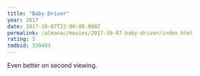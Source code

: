 ```yaml
---
title: "Baby Driver"
year: 2017
date: 2017-10-07T22:00:00.000Z
permalink: /almanac/movies/2017-10-07-baby-driver/index.html
rating: 3
tmdbid: 339403
---
```


Even better on second viewing.